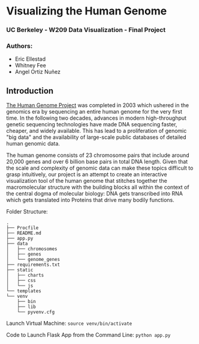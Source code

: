 # Visualizing the Human Genome
### UC Berkeley - W209 Data Visualization - Final Project
### Authors:
- Eric Ellestad
- Whitney Fee
- Angel Ortiz Nuñez


## Introduction

[The Human Genome Project](https://www.genome.gov/human-genome-project) was completed in 2003 which ushered in the genomics era by sequencing an entire human genome for the very first time. In the following two decades, advances in modern high-throughput genetic sequencing technologies have made DNA sequencing faster, cheaper, and widely available. This has lead to a proliferation of genomic "big data" and the availability of large-scale public databases of detailed human genomic data.

The human genome consists of 23 chromosome pairs that include around 20,000 genes and over 6 billion base pairs in total DNA length. Given that the scale and complexity of genomic data can make these topics difficult to grasp intuitively, our project is an attempt to create an interactive visualization tool of the human genome that stitches together the macromolecular structure with the building blocks all within the context of the central dogma of molecular biology: DNA gets transcribed into RNA which gets translated into Proteins that drive many bodily functions.


Folder Structure:
```
.
├── Procfile
├── README.md
├── app.py
├── data
│   ├── chromosomes
│   ├── genes
│   └── genome_genes
├── requirements.txt
├── static
│   ├── charts
│   ├── css
│   └── js
└── templates
└── venv
    ├── bin
    ├── lib
    └── pyvenv.cfg
```

Launch Virtual Machine:
`source venv/bin/activate`

Code to Launch Flask App from the Command Line:
`python app.py`
